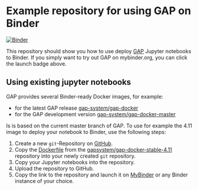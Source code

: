 # Example repository for using GAP on Binder

[![Binder](https://mybinder.org/badge.svg)](https://mybinder.org/v2/gh/gap-system/gap-docker/master)

This repository should show you how to use deploy [GAP](https://wwww.gap-system.org) Jupyter notebooks to Binder.
If you simply want to try out GAP on mybinder.org, you can click the launch badge above.

## Using existing jupyter notebooks

GAP provides several Binder-ready Docker images, for example:
- for the latest GAP release [gap-system/gap-docker](https://hub.docker.com/r/gapsystem/gap-docker/)
- for the GAP development version [gap-system/gap-docker-master](https://hub.docker.com/r/gapsystem/gap-docker-master/)

Is is based on the current master branch of GAP.
To use for example the 4.11 image to deploy your notebook to Binder, use the following steps:

1. Create a new `git`-Repository on [GitHub](https://github.com).
2. Copy the [Dockerfile](https://github.com/gap-system/gap-docker-stable-4.11/blob/master/Dockerfile) from the [gapsystem/gap-docker-stable-4.11](https://hub.docker.com/r/gapsystem/gap-docker-stable-4.11/) repository into your newly created `git` repository.
3. Copy your Jupyter notebooks into the repository.
4. Upload the repository to GitHub.
5. Copy the link to the repository and launch it on [MyBinder](https://mybinder.org) or any Binder instance of your choice.
